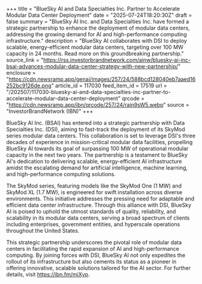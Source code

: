 +++
title = "BlueSky AI and Data Specialties Inc. Partner to Accelerate Modular Data Center Deployment"
date = "2025-07-24T18:20:30Z"
draft = false
summary = "BlueSky AI Inc. and Data Specialties Inc. have formed a strategic partnership to enhance the deployment of modular data centers, addressing the growing demand for AI and high-performance computing infrastructure."
description = "BlueSky AI collaborates with DSI to deploy scalable, energy-efficient modular data centers, targeting over 100 MW capacity in 24 months. Read more on this groundbreaking partnership."
source_link = "https://rss.investorbrandnetwork.com/ainw/bluesky-ai-inc-bsai-advances-modular-data-center-strategy-with-new-partnership/"
enclosure = "https://cdn.newsramp.app/genai/images/257/24/588bcd128040eb7aaed16252bc9126de.png"
article_id = 117030
feed_item_id = 17519
url = "/202507/117030-bluesky-ai-and-data-specialties-inc-partner-to-accelerate-modular-data-center-deployment"
qrcode = "https://cdn.newsramp.app/ibn/qrcode/257/24/rain9sW5.webp"
source = "InvestorBrandNetwork (IBN)"
+++

<p>BlueSky AI Inc. (BSAI) has entered into a strategic partnership with Data Specialties Inc. (DSI), aiming to fast-track the deployment of its SkyMod series modular data centers. This collaboration is set to leverage DSI's three decades of experience in mission-critical modular data facilities, propelling BlueSky AI towards its goal of surpassing 100 MW of operational modular capacity in the next two years. The partnership is a testament to BlueSky AI's dedication to delivering scalable, energy-efficient AI infrastructure amidst the escalating demand for artificial intelligence, machine learning, and high-performance computing solutions.</p><p>The SkyMod series, featuring models like the SkyMod One (1 MW) and SkyMod XL (1.7 MW), is engineered for swift installation across diverse environments. This initiative addresses the pressing need for adaptable and efficient data center infrastructure. Through this alliance with DSI, BlueSky AI is poised to uphold the utmost standards of quality, reliability, and scalability in its modular data centers, serving a broad spectrum of clients including enterprises, government entities, and hyperscale operations throughout the United States.</p><p>This strategic partnership underscores the pivotal role of modular data centers in facilitating the rapid expansion of AI and high-performance computing. By joining forces with DSI, BlueSky AI not only expedites the rollout of its infrastructure but also cements its status as a pioneer in offering innovative, scalable solutions tailored for the AI sector. For further details, visit <a href='https://ibn.fm/miXyp' rel='nofollow' target='_blank'>https://ibn.fm/miXyp</a>.</p>
